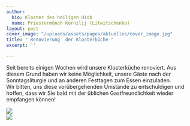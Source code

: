 ```yaml
---
author:
  bio: Kloster des heiligen Hiob
  name: Priestermönch Kornilij (Litwitschenko)
layout: post
cover_image: "/uploads/assets/pages/aktuelles/cover_image.jpg"
title: " Renovierung  der Klosterküche "
excerpt: ''

---
```

Seit bereits einigen Wochen wird unsere Klosterküche renoviert. Aus diesem Grund haben wir keine Möglichkeit, unsere Gäste nach der Sonntagsliturgie und an anderen Festtagen zum Essen einzuladen.   
Wir bitten, uns diese vorübergehenden Umstände zu entschuldigen und hoffen, dass wir Sie bald mit der üblichen Gastfreundlichkeit wieder empfangen können!

<div class="full zoomable"><img src="/uploads/media/2019/Kueche_umbau_1.jpg"></div>
<div class="full zoomable"><img src="/uploads/media/2019/Kueche_umbau_2.jpg"></div>
